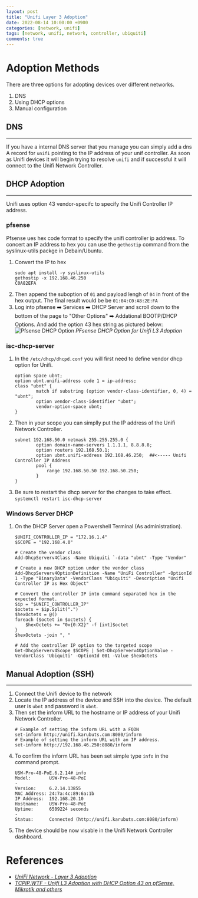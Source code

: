 ```yaml
---
layout: post
title: "Unifi Layer 3 Adoption"
date: 2022-08-14 10:00:00 +0900
categories: [network, unifi]
tags: [network, unifi, network, controller, ubiquiti]
comments: true
---
```


# Adoption Methods

There are three options for adopting devices over different networks. 
1. DNS
2. Using DHCP options
3. Manual configuration

## DNS
----

If you have a internal DNS server that you manage you can simply add a dns A record for `unifi` pointing to the IP address of your unif controller. As soon as Unifi devices it will begin trying to resolve `unifi` and if successful it will connect to the Unifi Network Controller. 

## DHCP Adoption
----

Unifi uses option 43 vendor-specifc to specify the Unifi Controller IP address. 

### pfsense

Pfsense ues hex code format to specify the unifi controller ip address. To concert an IP address to hex you can use the `gethostip` command from the syslinux-utils packge in Debain/Ubuntu. 

1. Convert the IP to hex
   ```shell
   sudo apt install -y syslinux-utils
   gethostip -x 192.168.46.250
   C0A82EFA
   ````
2. Then append the suboption of `01` and payload lengh of `04` in front of the hex output. The final result would be be `01:04:C0:A8:2E:FA`
3. Log into pfsense ➡️ Services ➡️ DHCP Server and scroll down to the bottom of the page to "Other Options" ➡️ Addational BOOTP/DHCP Options. And add the option 43 hex string as pictured below:
![Pfsense DHCP Option](/img/pfsense-dhcp-option.png)
_PFsense DHCP Option for Unifi L3 Adoption_


### isc-dhcp-server

1. In the `/etc/dhcp/dhcpd.conf` you will first need to define vendor dhcp option for Unifi.
   ```shell
   option space ubnt;
   option ubnt.unifi-address code 1 = ip-address;
   class "ubnt" {
           match if substring (option vendor-class-identifier, 0, 4) = "ubnt";
           option vendor-class-identifier "ubnt";
           vendor-option-space ubnt;
   }
   ``` 
2. Then in your scope you can simplly put the IP address of the Unifi Network Controller.  
   ```shell
   subnet 192.168.50.0 netmask 255.255.255.0 {
           option domain-name-servers 1.1.1.1, 8.8.8.8;
           option routers 192.168.50.1;
           option ubnt.unifi-address 192.168.46.250;  ##<----- Unifi Controller IP Address
           pool {
               range 192.168.50.50 192.168.50.250;
           }
   }
   ```
3. Be sure to restart the dhcp server for the changes to take effect. `systemctl restart isc-dhcp-server`

### Windows Server DHCP

1. On the DHCP Server open a Powershell Terminal (As administration). 
   ```shell
   $UNIFI_CONTROLLER_IP = "172.16.1.4"
   $SCOPE = "192.168.4.0" 
   
   # Create the vendor class
   Add-DhcpServerv4Class -Name Ubiquiti `-data "ubnt" -Type "Vendor"
   
   # Create a new DHCP option under the vendor class 
   Add-DhcpServerv4OptionDefinition -Name "UniFi Controller" -OptionId 1 -Type "BinaryData" -VendorClass "Ubiquiti" -Description "Unifi Controller IP as Hex Object"
   
   # Convert the controller IP into command separated hex in the expected format.
   $ip = "$UNIFI_CONTROLLER_IP"
   $octets = $ip.Split(".")
   $hexOctets = @()
   foreach ($octet in $octets) {
       $hexOctets += "0x{0:X2}" -f [int]$octet
   }
   $hexOctets -join ", "
   
   # Add the controller IP option to the targeted scope
   Get-DhcpServerv4Scope $SCOPE | Set-DhcpServerv4OptionValue -VendorClass 'Ubiquiti' -OptionId 001 -Value $hexOctets
   ```



## Manual Adoption (SSH)
----


1. Connect the Unifi device to the network
2. Locate the IP address of the device and SSH into the device. The default user is `ubnt` and password is `ubnt`. 
3. Then set the inform URL to the hostname or IP address of your Unifi Network Controller. 
   ```shell
   # Example of setting the inform URL with a FQDN
   set-inform http://unifi.karubuts.com:8080/inform
   # Example of setting the inform URL with an IP address. 
   set-inform http://192.168.46.250:8080/inform
   ```
4. To confirm the inform URL has been set simple type `info` in the command prompt. 
   ```shell
   USW-Pro-48-PoE.6.2.14# info
   Model:       USW-Pro-48-PoE
   -
   Version:     6.2.14.13855
   MAC Address: 24:7a:4c:89:6a:1b
   IP Address:  192.168.20.10
   Hostname:    USW-Pro-48-PoE
   Uptime:      6509224 seconds
   -
   Status:      Connected (http://unifi.karubuts.com:8080/inform)
   ```
5. The device should be now visable in the Unifi Network Controller dashboard. 


# References
- _[UniFi Network - Layer 3 Adoption](https://help.ui.com/hc/en-us/articles/204909754-UniFi-Layer-3-Adoption-for-Remote-UniFi-Network-Applications)_
- _[TCPIP.WTF - Unifi L3 Adoption with DHCP Option 43 on pfSense, Mikrotik and others](https://tcpip.wtf/en/unifi-l3-adoption-with-dhcp-option-43-on-pfsense-mikrotik-and-others.htm)_
